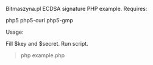 Bitmaszyna.pl ECDSA signature PHP example. Requires:

php5
php5-curl
php5-gmp

Usage:

Fill $key and $secret.
Run script.

> php example.php
